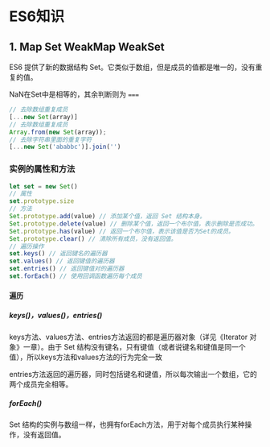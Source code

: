 # ES6知识

## 1. Map Set WeakMap WeakSet

ES6 提供了新的数据结构 Set。它类似于数组，但是成员的值都是唯一的，没有重复的值。

NaN在Set中是相等的，其余判断则为 `===`

```js
// 去除数组重复成员
[...new Set(array)]
// 去除数组重复成员
Array.from(new Set(array));
// 去除字符串里面的重复字符
[...new Set('ababbc')].join('')
```

### 实例的属性和方法


```js
let set = new Set()
// 属性
set.prototype.size
// 方法
Set.prototype.add(value) // 添加某个值，返回 Set 结构本身。
Set.prototype.delete(value) // 删除某个值，返回一个布尔值，表示删除是否成功。
Set.prototype.has(value) // 返回一个布尔值，表示该值是否为Set的成员。
Set.prototype.clear() // 清除所有成员，没有返回值。
// 遍历操作
set.keys() // 返回键名的遍历器
set.values() // 返回键值的遍历器
set.entries() // 返回键值对的遍历器
set.forEach() // 使用回调函数遍历每个成员
```

#### 遍历

##### keys()，values()，entries()

keys方法、values方法、entries方法返回的都是遍历器对象（详见《Iterator 对象》一章）。由于 Set 结构没有键名，只有键值（或者说键名和键值是同一个值），所以keys方法和values方法的行为完全一致

entries方法返回的遍历器，同时包括键名和键值，所以每次输出一个数组，它的两个成员完全相等。

##### forEach()

Set 结构的实例与数组一样，也拥有forEach方法，用于对每个成员执行某种操作，没有返回值。
